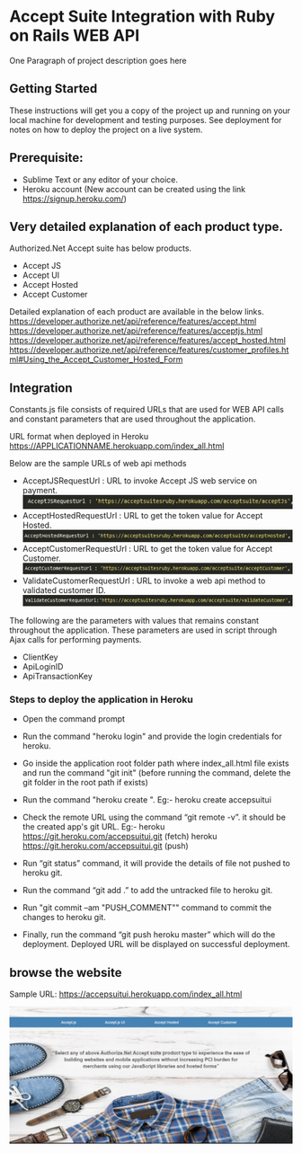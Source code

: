 # Accept Suite Integration with Ruby on Rails WEB API

One Paragraph of project description goes here

## Getting Started

These instructions will get you a copy of the project up and running on your local machine for development and testing purposes. See deployment for notes on how to deploy the project on a live system.

## Prerequisite:
*	Sublime Text or any editor of your choice.
*	Heroku account (New account can be created using the link https://signup.heroku.com/)

## Very detailed explanation of each product type.
Authorized.Net Accept suite has below products.
*	Accept JS
*	Accept UI
*	Accept Hosted
*	Accept Customer

Detailed explanation of each product are available in the below links.
https://developer.authorize.net/api/reference/features/accept.html
https://developer.authorize.net/api/reference/features/acceptjs.html
https://developer.authorize.net/api/reference/features/accept_hosted.html
https://developer.authorize.net/api/reference/features/customer_profiles.html#Using_the_Accept_Customer_Hosted_Form

## Integration
Constants.js file consists of required URLs that are used for WEB API calls and constant parameters that are used throughout the application.

URL format when deployed in Heroku
https://APPLICATIONNAME.herokuapp.com/index_all.html

Below are the sample URLs of web api methods

* AcceptJSRequestUrl : URL to invoke Accept JS web service on payment.
![Image of AcceptJSRequestUrl](Github-Images/AcceptJSRequestUrl.PNG)
* AcceptHostedRequestUrl : URL to get the token value for Accept Hosted.
![Image of HostedRequestUrl](Github-Images/HostedRequestUrl.PNG)
* AcceptCustomerRequestUrl : URL to get the token value for Accept Customer.
![Image of CustomerRequestUrl](Github-Images/CustomerRequestUrl.PNG)
* ValidateCustomerRequestUrl : URL to invoke a web api method to validated customer ID.
![Image of ValidateCustomerUrl](Github-Images/ValidateCustomerUrl.PNG)
 

The following are the parameters with values that remains constant throughout the application. These parameters are used in script through Ajax calls for performing payments.

* ClientKey 
* ApiLoginID
* ApiTransactionKey

### Steps to deploy the application in Heroku

*	Open the command prompt

*	Run the command "heroku login"  and provide the login credentials for heroku.

*	Go inside the application root folder path where index_all.html file exists and run the command "git init" (before running the command, delete the git folder in the root path if exists)

*	Run the command "heroku create <applicationName>". Eg:- heroku create accepsuitui

* 	Check the remote URL using the command “git remote -v”. it should be the created app's git URL.
       Eg:- heroku  https://git.heroku.com/accepsuitui.git (fetch)
            heroku  https://git.heroku.com/accepsuitui.git (push)

*   Run “git status” command, it will provide the details of file not pushed to heroku git.

*   Run the command “git add .” to add the untracked file to heroku git.

*   Run "git commit –am "PUSH_COMMENT"" command to commit the changes to heroku git.

*	Finally, run the command “git push heroku master” which will do the deployment. Deployed URL will be displayed on successful deployment.

## browse the website

Sample URL: https://accepsuitui.herokuapp.com/index_all.html

![Image of dashboard](Github-Images/dashboard.PNG)